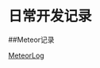 # 日常开发记录

##Meteor记录

[MeteorLog](https://github.com/yanglong2/developLog/blob/master/MeteorLog/README.md)